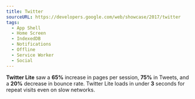 ```yaml
---
title: Twitter
sourceURL: https://developers.google.com/web/showcase/2017/twitter
tags:
  - App Shell
  - Home Screen
  - IndexedDB
  - Notifications
  - Offline
  - Service Worker
  - Social
---
```


**Twitter Lite** saw a **65%** increase in pages per session, **75%** in Tweets, and a **20%** decrease in bounce rate. Twitter Lite loads in under **3** seconds for repeat visits even on slow networks.
